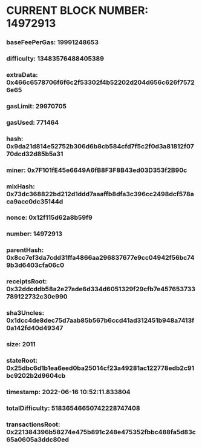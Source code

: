 # CURRENT BLOCK NUMBER: 14972913

### baseFeePerGas: 19991248653
### difficulty: 13483576488405389
### extraData: 0x466c6578706f6f6c2f53302f4b52202d204d656c626f75726e65
### gasLimit: 29970705
### gasUsed: 771464
### hash: 0x9da21d814e52752b306d6b8cb584cfd7f5c2f0d3a81812f0770dcd32d85b5a31
### miner: 0x7F101fE45e6649A6fB8F3F8B43ed03D353f2B90c
### mixHash: 0x73dc368822bd212d1ddd7aaaffb8dfa3c396cc2498dcf578aca9acc0dc35144d
### nonce: 0x12f115d62a8b59f9
### number: 14972913
### parentHash: 0x8cc7ef3da7cdd31ffa4866aa296837677e9cc04942f56bc749b3d6403cfa06c0
### receiptsRoot: 0x32ddcddb58a2e27ade6d334d6051329f29cfb7e457653733789122732c30e990
### sha3Uncles: 0x1dcc4de8dec75d7aab85b567b6ccd41ad312451b948a7413f0a142fd40d49347
### size: 2011
### stateRoot: 0x25dbc6d1b1ea6eed0ba25014cf23a49281ac122778edb2c91bc9202b2d9604cb
### timestamp: 2022-06-16 10:52:11.833804
### totalDifficulty: 51836546650742228747408
### transactionsRoot: 0x221384396b58274e475b891c248e475352fbbc488fa5d83c65a0605a3ddc80ed
